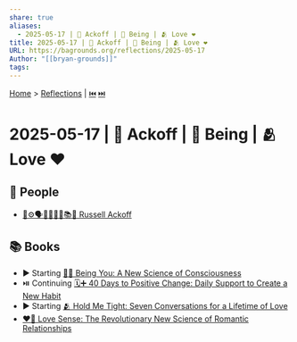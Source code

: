 ```yaml
---
share: true
aliases:
  - 2025-05-17 | 🧩 Ackoff | 👤 Being | 🫂 Love ❤️
title: 2025-05-17 | 🧩 Ackoff | 👤 Being | 🫂 Love ❤️
URL: https://bagrounds.org/reflections/2025-05-17
Author: "[[bryan-grounds]]"
tags: 
---
```

[Home](../index.md) > [Reflections](./index.md) | [⏮️](./2025-05-16.md) [⏭️](./2025-05-18.md)  
# 2025-05-17 | 🧩 Ackoff | 👤 Being | 🫂 Love ❤️  
## 👥 People  
- [🤔⚙️🗣️🤝💡🧩🔭📚👴 Russell Ackoff](../people/russell-ackoff.md)  
  
## 📚 Books  
- ▶️ Starting [👤🧠 Being You: A New Science of Consciousness](../books/being-you-a-new-science-of-consciousness.md)  
- ⏯️ Continuing [🗓️➕ 40 Days to Positive Change: Daily Support to Create a New Habit](../books/40-days-to-positive-change-daily-support-to-create-a-new-habit.md)  
- ▶️ Starting [🫂 Hold Me Tight: Seven Conversations for a Lifetime of Love](../books/hold-me-tight-seven-conversations-for-a-lifetime-of-love.md)  
- [❤️🧠 Love Sense: The Revolutionary New Science of Romantic Relationships](../books/love-sense-the-revolutionary-new-science-of-romantic-relationships.md)